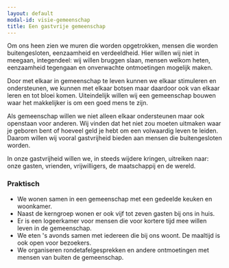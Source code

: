 ```yaml
---
layout: default
modal-id: visie-gemeenschap
title: Een gastvrije gemeenschap
---
```

Om ons heen zien we muren die worden opgetrokken, mensen die worden buitengesloten,
eenzaamheid en verdeeldheid. Hier willen wij niet in meegaan, integendeel: wij
willen bruggen slaan, mensen welkom heten, eenzaamheid tegengaan en onverwachte
ontmoetingen mogelijk maken.

Door met elkaar in gemeenschap te leven kunnen we elkaar stimuleren en ondersteunen,
we kunnen met elkaar botsen maar daardoor ook van elkaar leren en tot bloei
komen. Uiteindelijk willen wij een gemeenschap bouwen
<span class="has-tooltip" data-toggle="tooltip" data-placement="bottom"
  title="‘A place where it is easier for people to be good’ zegt Peter Maurin, een van de oprichters van de Catholic Worker beweging.">
waar het makkelijker is om een goed mens te zijn</span>.

Als gemeenschap willen we niet alleen elkaar ondersteunen maar ook openstaan
voor anderen. Wij vinden dat het niet zou moeten uitmaken waar je geboren bent
of hoeveel geld je hebt om een volwaardig leven te leiden.
Daarom willen wij vooral gastvrijheid bieden aan mensen die buitengesloten worden.

In onze gastvrijheid willen we, in steeds wijdere kringen, uitreiken naar: onze
gasten, vrienden, vrijwilligers, de maatschappij en de wereld.

### Praktisch

* We wonen samen in een gemeenschap met een gedeelde keuken en woonkamer.
* Naast de kerngroep wonen er ook vijf tot zeven gasten bij ons in huis.
* Er is een logeerkamer voor mensen die voor kortere tijd mee willen leven in de gemeenschap.
* We eten 's avonds samen met iedereen die bij ons woont. De maaltijd is ook open voor bezoekers.
* We organiseren rondetafelgesprekken en andere ontmoetingen met mensen van buiten de gemeenschap.

